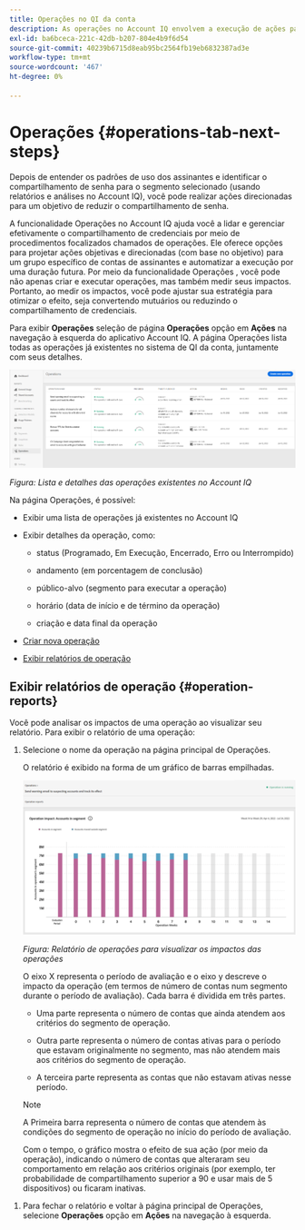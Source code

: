 ```yaml
---
title: Operações no QI da conta
description: As operações no Account IQ envolvem a execução de ações para realizar automações e operações em massa em contas de assinantes e acompanhar seus efeitos.
exl-id: ba6bceca-221c-42db-b207-804e4b9f6d54
source-git-commit: 40239b6715d8eab95bc2564fb19eb6832387ad3e
workflow-type: tm+mt
source-wordcount: '467'
ht-degree: 0%

---
```


# Operações {#operations-tab-next-steps}

Depois de entender os padrões de uso dos assinantes e identificar o compartilhamento de senha para o segmento selecionado (usando relatórios e análises no Account IQ), você pode realizar ações direcionadas para um objetivo de reduzir o compartilhamento de senha.

A funcionalidade Operações no Account IQ ajuda você a lidar e gerenciar efetivamente o compartilhamento de credenciais por meio de procedimentos focalizados chamados de operações. Ele oferece opções para projetar ações objetivas e direcionadas (com base no objetivo) para um grupo específico de contas de assinantes e automatizar a execução por uma duração futura. Por meio da funcionalidade Operações , você pode não apenas criar e executar operações, mas também medir seus impactos. Portanto, ao medir os impactos, você pode ajustar sua estratégia para otimizar o efeito, seja convertendo mutuários ou reduzindo o compartilhamento de credenciais.

Para exibir **Operações** seleção de página **Operações** opção em **Ações** na navegação à esquerda do aplicativo Account IQ. A página Operações lista todas as operações já existentes no sistema de QI da conta, juntamente com seus detalhes.

![](assets/operations-page.png)

*Figura: Lista e detalhes das operações existentes no Account IQ*

Na página Operações, é possível:

* Exibir uma lista de operações já existentes no Account IQ

* Exibir detalhes da operação, como:

   * status (Programado, Em Execução, Encerrado, Erro ou Interrompido)

   * andamento (em porcentagem de conclusão)

   * público-alvo (segmento para executar a operação)

   * horário (data de início e de término da operação)

   * criação e data final da operação

* [Criar nova operação](/help/AccountIQ/operation-affecting-user-segment.md)

* [Exibir relatórios de operação](#operation-reports)

<!--* Search from the list of operations using Search field

* Stop an operation.

* Create a duplicate operation.

* [Configure columns of Operations details page](#configure-columns)-->

## Exibir relatórios de operação {#operation-reports}

Você pode analisar os impactos de uma operação ao visualizar seu relatório. Para exibir o relatório de uma operação:

1. Selecione o nome da operação na página principal de Operações.

   O relatório é exibido na forma de um gráfico de barras empilhadas.

   ![](assets/operation-impact-report.png)

   *Figura: Relatório de operações para visualizar os impactos das operações*

   O eixo X representa o período de avaliação e o eixo y descreve o impacto da operação (em termos de número de contas num segmento durante o período de avaliação). Cada barra é dividida em três partes.

   * Uma parte representa o número de contas que ainda atendem aos critérios do segmento de operação.

   * Outra parte representa o número de contas ativas para o período que estavam originalmente no segmento, mas não atendem mais aos critérios do segmento de operação.

   * A terceira parte representa as contas que não estavam ativas nesse período.
   >[!NOTE]
   >
   >A Primeira barra representa o número de contas que atendem às condições do segmento de operação no início do período de avaliação.

   Com o tempo, o gráfico mostra o efeito de sua ação (por meio da operação), indicando o número de contas que alteraram seu comportamento em relação aos critérios originais (por exemplo, ter probabilidade de compartilhamento superior a 90 e usar mais de 5 dispositivos) ou ficaram inativas.

<!--For example, in the above image the variable on the y-axis is number of accounts. Looking at the graph you can compare the number of accounts that are in the operations' segment versus the number of accounts that are outside the operations segment at a particular time (such as week 2nd of the operations evaluation period). Therefore, you can analyze how over the evaluation period do number of accounts vary within the operation segment and outside the segment.

So, if your operation was to send out warning emails to suspecting accounts, and accounts in operations segment were those with sharing probability more than 90 and using more than 5 devices to stream content, then in the beginning of the evaluation period accounts in segment are more than 17 thousand. This number changes over the evaluation period as shown in the graph, thereby indicating the impact of operation. Based on the evaluation, you can take remedial measures on suspecting accounts, or continue with the operation, or adjust your strategy for better outcomes to curb credential sharing.-->

1. Para fechar o relatório e voltar à página principal de Operações, selecione **Operações** opção em **Ações** na navegação à esquerda.

<!--

![](assets/operations-details.png)

*Figure: Operation details*
## Configure columns {#configure-columns}

You can select the icon to **Configure columns** on the top of the operations table.

![](assets/config-columns.png)

*Figure: Configure columns of Operations details page*-->